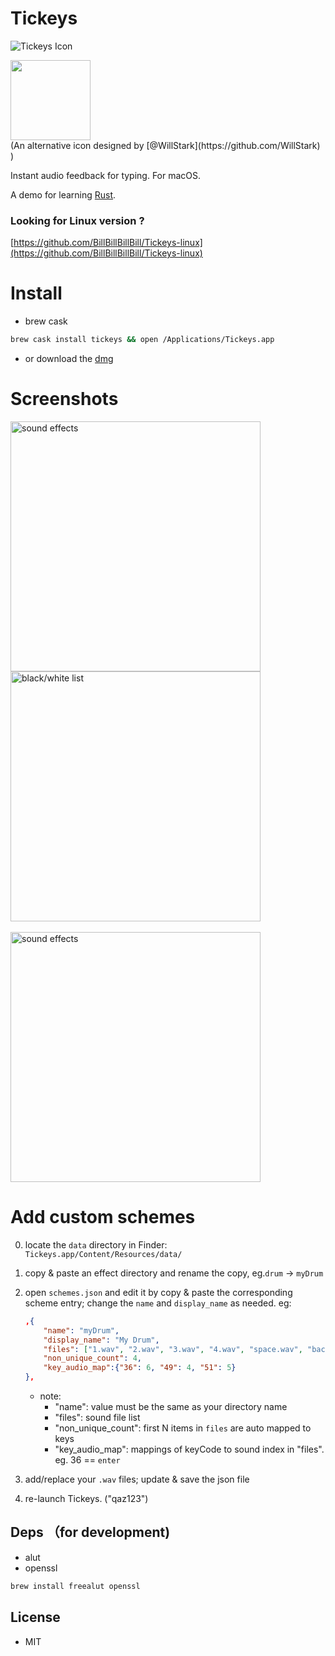 # Tickeys
![Tickeys Icon](https://raw.githubusercontent.com/yingDev/Tickeys/master/.readme_images/icon.png)

<img src="https://raw.githubusercontent.com/yingDev/Tickeys/master/.readme_images/Tickeys%20new.png" width="128" height="128" />
<br>(An alternative icon designed by [@WillStark](https://github.com/WillStark) )

Instant audio feedback for typing. For macOS. 

A demo for learning [Rust](https://www.rust-lang.org).

### Looking for Linux version ?
[https://github.com/BillBillBillBill/Tickeys-linux](https://github.com/BillBillBillBill/Tickeys-linux)

# Install
  - brew cask
```sh
brew cask install tickeys && open /Applications/Tickeys.app
```
  - or download the [dmg](https://github.com/yingDev/Tickeys/releases/download/0.5.0/Tickeys-0.5.0-yosemite.dmg)

# Screenshots

<img src="https://raw.githubusercontent.com/yingDev/Tickeys/master/.readme_images/1.png" alt='sound effects' width=400/>
<br/>
<img src="https://raw.githubusercontent.com/yingDev/Tickeys/master/.readme_images/2.png" alt='black/white list' width=400/>
<br/><br/>
<a href='https://www.youtube.com/watch?v=XeqA-LU5IWg' target='_blank'>
<img src="https://raw.githubusercontent.com/yingDev/Tickeys/master/.readme_images/video_thumb.png" alt='sound effects' width=400/>
</a>

# Add custom schemes
0. locate the `data` directory in Finder: `Tickeys.app/Content/Resources/data/`

1. copy & paste an effect directory and rename the copy, eg.`drum` -> `myDrum`

2. open `schemes.json` and edit it by copy & paste the corresponding scheme entry; change the `name`  and `display_name` as needed. eg:
	```json 
	,{
		"name": "myDrum",
		"display_name": "My Drum",
		"files": ["1.wav", "2.wav", "3.wav", "4.wav", "space.wav", "backspace.wav", "enter.wav"],
		"non_unique_count": 4, 
		"key_audio_map":{"36": 6, "49": 4, "51": 5}
	},
	```
	- note:
	 	* "name": value must be the same as your directory name
	 	* "files": sound file list 
	 	* "non_unique_count": first N items in `files` are auto mapped to keys
	  	* "key_audio_map": mappings of keyCode to sound index in "files". eg. 36 == `enter`
	 
3. add/replace your `.wav` files; update & save the json file

4. re-launch Tickeys. ("qaz123")

## Deps （for development)
* alut
* openssl
```sh
brew install freealut openssl
```

## License
* MIT

